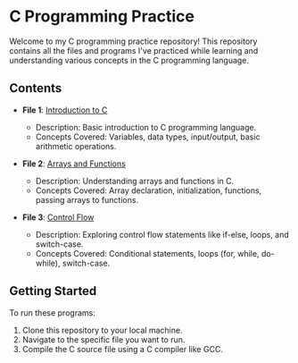 # C Programming Practice

Welcome to my C programming practice repository! This repository contains all the files and programs I've practiced while learning and understanding various concepts in the C programming language.

## Contents

- **File 1**: [Introduction to C](https://github.com/NSV-2002/C_programing/tree/master/Introduction%20to%20c)
  - Description: Basic introduction to C programming language.
  - Concepts Covered: Variables, data types, input/output, basic arithmetic operations.

- **File 2**: [Arrays and Functions](https://github.com/NSV-2002/C_programing/tree/master/Arrays%20and%20Function)
  - Description: Understanding arrays and functions in C.
  - Concepts Covered: Array declaration, initialization, functions, passing arrays to functions.

- **File 3**: [Control Flow](https://github.com/NSV-2002/C_programing/tree/master/Control%20flow)
  - Description: Exploring control flow statements like if-else, loops, and switch-case.
  - Concepts Covered: Conditional statements, loops (for, while, do-while), switch-case.

## Getting Started

To run these programs:

1. Clone this repository to your local machine.
2. Navigate to the specific file you want to run.
3. Compile the C source file using a C compiler like GCC.
